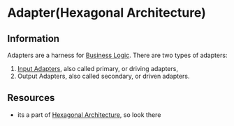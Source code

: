 # Adapter(Hexagonal Architecture)

## Information

Adapters are a harness for [Business Logic](https://github.com/vimcki/design-principles/blob/master/Business%20Logic.md). There are two types of adapters: 

1. [Input Adapters](https://github.com/vimcki/design-principles/blob/master/Input%20Adapters.md), also called primary, or driving adapters,
1. Output Adapters, also called secondary, or driven adapters.

## Resources

- its a part of [Hexagonal Architecture](https://github.com/vimcki/design-principles/blob/master/Hexagonal%20Architecture.md), so look there
